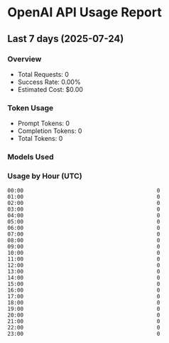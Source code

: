 # OpenAI API Usage Report
## Last 7 days (2025-07-24)

### Overview
- Total Requests: 0
- Success Rate: 0.00%
- Estimated Cost: $0.00

### Token Usage
- Prompt Tokens: 0
- Completion Tokens: 0
- Total Tokens: 0

### Models Used

### Usage by Hour (UTC)
```
00:00                                          0
01:00                                          0
02:00                                          0
03:00                                          0
04:00                                          0
05:00                                          0
06:00                                          0
07:00                                          0
08:00                                          0
09:00                                          0
10:00                                          0
11:00                                          0
12:00                                          0
13:00                                          0
14:00                                          0
15:00                                          0
16:00                                          0
17:00                                          0
18:00                                          0
19:00                                          0
20:00                                          0
21:00                                          0
22:00                                          0
23:00                                          0
```
